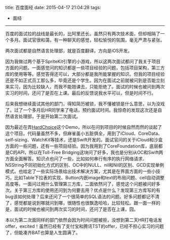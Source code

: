 title: 百度面经
date: 2015-04-17 21:04:28
tags:
- 面经
---
百度的面试拉的战线是最长的，比阿里还长。虽然只有两次技术面，但却相隔了一个多月。面试官很和蔼，有一种聊天的感觉，轻松愉悦的氛围，毫无严肃与紧张。  
<!--more-->
两次面试都是自然语言处理部，就是百度翻译。方向是iOS开发。  

因为我做过两个基于SpriteKit引擎的小游戏，所以这两次面试都问了我关于项目方面的问题。一面感觉问的知识都是一些项目经验的问题，包括项目架构，第三方库的使用等等。感觉答得还可以，大部分都是我所能掌握的知识。但我的项目经验还是不如正式员工那么多，毕竟还是个学生。因为在面试之前就被问到是否能立刻来实习，因为比较缺人，而我不能翘课去，只能拒绝了。面试的时候也被问到两次实习的时间，还问了是否在上课。最后的反馈说我水平可以，但是时间不行。  

后来我想继续面试其他的部门，得知简历被锁，我不懂被锁是什么意思，以为没戏了。过了一个多月后HR同学来了电话，预约面试时间。我惊奇的发现这次还是自然语言处理部，于是开始第二次面试。  

因为最近在弄[HardChoice](http://hardchoice.yulingtianxia.com)这个Demo，所以在问到项目的时候自然而然的谈起了这个项目。代码量虽然不多，但麻雀虽小五脏俱全，用到了iCloud、CoreData、self-sizing、WatchKit等技术，还是Swift开发的。面试官问的关于iCloud和沙盒方面的一些问题，还有一些项目经验。因为我用到了CoreFoundation库，底层都是C的API，所以在Toll-Free Bridging这块问了好多，我也是分别从OC和Swift两方面全面解答。知识点也问了一些，比如如何串行有序的执行网络请求、NSString不同初始化方式的区别、OC中的NULL、nil和Nil的区别、GCD实现单例模式。也给定了一些实际场景给出技术解决方案，尤其是在界面方面的一些小技巧，比如Table下拉表的实现、Button内嵌image和text的布局问题、cell自动调整高度等。一面问过用什么管理第三方库，二面依然问了，感觉这个问题被问好多次。关于第三方库的使用还问到为何要去用？优点是什么？发现第三方库写的有bug该如何处理？后来还问了一个很简单的SQL语法的问题。好多问题都记不清了，感觉都是说到哪就问到哪，很随性也很飘逸哈哈，比较轻松。跟一面一样的是，面试的时候也被问到两次实习的时间，还问了是否在上课，囧。  

本以为第二次面同样的部门依然会因为时间问题被拒，没想到第二天HR打电话发offer，excited！虽然已经有了支付宝和腾讯TST的offer，已经不担心实习的问题了，但能凑齐BAT也算是人生圆满了。  
